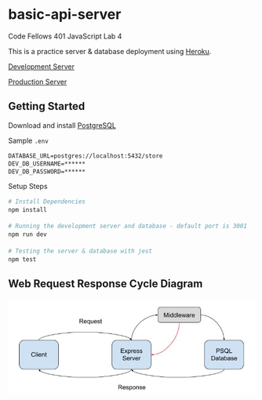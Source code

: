 # basic-api-server
Code Fellows 401 JavaScript Lab 4

This is a practice server & database deployment using [Heroku](https://www.heroku.com/).

[Development Server](https://muckt-api-server-dev.herokuapp.com/)

[Production Server](https://muckt-api-server-prod.herokuapp.com/)

## Getting Started

Download and install [PostgreSQL](https://www.postgresql.org/download/)

Sample `.env`

```.env
DATABASE_URL=postgres://localhost:5432/store
DEV_DB_USERNAME=******
DEV_DB_PASSWORD=******
```

Setup Steps

```Bash
# Install Dependencies
npm install

# Running the development server and database - default port is 3001
npm run dev

# Testing the server & database with jest
npm test
```

## Web Request Response Cycle Diagram

![Web Request Response Cycle Diagram](./Web_Request_Response_Cycle_Diagram.jpg)